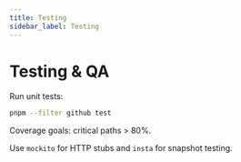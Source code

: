 ```yaml
---
title: Testing
sidebar_label: Testing
---
```


# Testing & QA

Run unit tests:

```bash
pnpm --filter github test
```

Coverage goals: critical paths &gt; 80%.

Use `mockito` for HTTP stubs and `insta` for snapshot testing.
